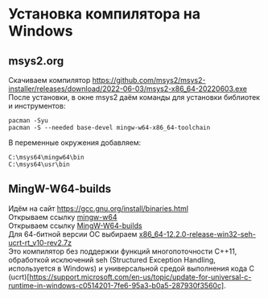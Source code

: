 # Установка компилятора на Windows

## msys2.org
Скачиваем компилятор
https://github.com/msys2/msys2-installer/releases/download/2022-06-03/msys2-x86_64-20220603.exe
После установки, в окне msys2 даём команды для установки библиотек и инструментов:
```
pacman -Syu
pacman -S --needed base-devel mingw-w64-x86_64-toolchain
```
В переменные окружения добавляем:
```
C:\msys64\mingw64\bin
C:\msys64\usr\bin
```

## MingW-W64-builds
Идём на сайт https://gcc.gnu.org/install/binaries.html  
Открываем ссылку [mingw-w64](https://www.mingw-w64.org/downloads/)  
Открываем ссылку [MingW-W64-builds](https://github.com/niXman/mingw-builds-binaries/releases)  
Для 64-битной версии ОС выбираем [x86_64-12.2.0-release-win32-seh-ucrt-rt_v10-rev2.7z](https://github.com/niXman/mingw-builds-binaries/releases/download/12.2.0-rt_v10-rev2/x86_64-12.2.0-release-win32-seh-ucrt-rt_v10-rev2.7z)  
Это компилятор без поддержки функций многопоточности С++11, обработкой исключений seh (Structured Exception Handling, используется в Windows) и универсальной средой выполнения кода C (ucrt)[https://support.microsoft.com/en-us/topic/update-for-universal-c-runtime-in-windows-c0514201-7fe6-95a3-b0a5-287930f3560c].
